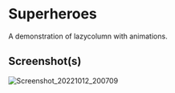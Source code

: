 # Superheroes
A demonstration of lazycolumn with animations.

## Screenshot(s)

![Screenshot_20221012_200709](https://user-images.githubusercontent.com/19203471/195416588-db5b2009-2e3b-4175-af3a-e4f309661825.png)
